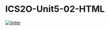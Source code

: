 # ICS2O-Unit5-02-HTML
 [![linter](https://github.com/Samir-Allaham/ICS2O-Unit5-02-HTML/workflows/linter/badge.svg)](https://github.com/marketplace/actions/super-linter) 
